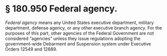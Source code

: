 # § 180.950   Federal agency.

*Federal agency* means any United States executive department, military department, defense agency, or any other executive branch agency. For the purposes of this part, other agencies of the Federal Government are not considered “agencies” unless they issue regulations adopting the government-wide Debarment and Suspension system under Executive Orders 12549 and 12689.






